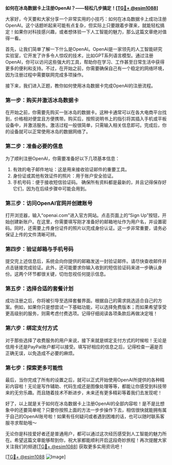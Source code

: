 **如何在冰岛数据卡上注册OpenAI？——轻松几步搞定！[[TG💪+ @esim1088](https://t.me/s/esim1088)]**

大家好，今天要和大家分享一个非常实用的小技巧：如何在冰岛数据卡上成功注册OpenAI。这个话题听起来可能有点复杂，但实际上只要跟着步骤来，就能轻松搞定！如果你对科技感兴趣，或者想体验一下人工智能的魅力，那么这篇文章绝对值得一看。

首先，让我们简单了解一下什么是OpenAI。OpenAI是一家领先的人工智能研究实验室，它开发了许多令人惊叹的技术，比如GPT系列语言模型。通过注册OpenAI，你可以访问这些强大的工具，帮助你在学习、工作甚至日常生活中获得更多的便利和支持。不过，在开始之前，你需要确保自己有一个稳定的网络环境，因为注册过程中需要联网完成多项操作。

接下来，我们进入正题，教你如何使用冰岛数据卡完成OpenAI的注册流程。

### 第一步：购买并激活冰岛数据卡

在开始之前，你需要先购买一张冰岛的数据卡。这种卡通常可以在各大电商平台找到，价格相对便宜且方便携带。购买后，按照说明书上的指引将其插入手机或平板设备中，并激活服务。激活过程一般很简单，只需输入相关信息即可。完成后，你的设备就可以正常使用冰岛的数据网络了。

### 第二步：准备必要的信息

为了顺利注册OpenAI，你需要准备好以下几项基本信息：
1. 有效的电子邮件地址：这是用来接收验证邮件的重要工具。
2. 身份证或其他有效证件的照片：用于账户安全验证。
3. 手机号码：便于接收短信验证码。
确保所有资料都是最新的，并且记得保存好它们，因为在后续步骤中可能会用到。

### 第三步：访问OpenAI官网并创建账号

打开浏览器，输入“openai.com”进入官方网站。点击页面上的“Sign Up”按钮，开始创建新账户。在这里，你需要填写刚才准备好的邮箱地址作为用户名，并设置密码。同时，还需要上传身份证件的照片以完成身份认证。这一步非常重要，请务必保证上传的文件清晰可辨。

### 第四步：验证邮箱与手机号码

提交完上述信息后，系统会向你提供的邮箱发送一封验证邮件。请尽快查收邮件并点击链接完成验证。此外，还可能要求你输入收到的短信验证码来进一步确认身份。这两个环节都很关键，切勿忽视任何提示信息。

### 第五步：选择合适的套餐计划

成功注册之后，你将被引导至选择套餐界面。根据自己的需求挑选适合自己的方案。例如，如果你只是想尝试一下基础功能，可以选择免费版本；而如果希望享受更高级别的服务，则需考虑付费选项。记得仔细阅读各项条款后再做决定哦！

### 第六步：绑定支付方式

对于那些选择了收费服务的用户来说，接下来就是绑定支付方式的时候啦！无论是信用卡还是PayPal账户都可以接受。填写好相应的信息之后，记得检查一遍是否正确无误，以免造成不必要的麻烦。

### 第七步：探索更多可能性

最后，当你完成了所有的设置之后，就可以正式开始使用OpenAI所提供的各种精彩内容啦！无论是写作辅助、代码生成还是图像处理等等，都能让你感受到科技带来的无穷乐趣。而且随着技术不断进步，未来还有更多精彩等着我们去发现呢！

好了，以上就是关于如何在冰岛数据卡上注册OpenAI的全部内容啦！是不是比想象中的还要简单呢？只要你按照上面的方法一步步操作下去，相信很快就能拥有属于自己的OpenAI账号啦！如果有任何疑问或者遇到困难的话，也可以随时联系客服寻求帮助哦～

无论你是科技爱好者还是普通用户，都可以通过这次经历感受到人工智能的魅力所在。希望这篇文章能够帮到你，祝大家都能顺利开启这段奇妙旅程！再次提醒大家关注我们的频道[[TG💪+ @esim1088](https://t.me/s/esim1088)] 获取更多实用资讯吧！

[[TG💪+ @esim1088](https://t.me/s/esim1088) ![Image](https://i.postimg.cc/4NQfJmqS/Snipaste-2025-05-13-00-14-12.png)]